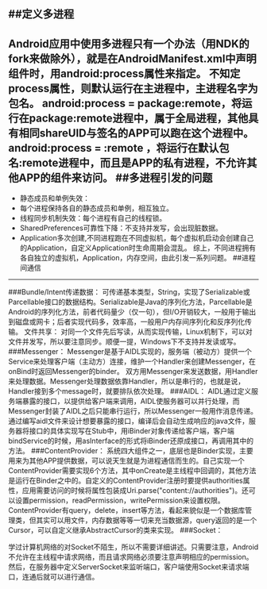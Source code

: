 ##定义多进程
---
   Android应用中使用多进程只有一个办法（用NDK的fork来做除外），就是在AndroidManifest.xml中声明组件时，用android:process属性来指定。
不知定process属性，则默认运行在主进程中，主进程名字为包名。
android:process = package:remote，将运行在package:remote进程中，属于全局进程，其他具有相同shareUID与签名的APP可以跑在这个进程中。
android:process = :remote ，将运行在默认包名:remote进程中，而且是APP的私有进程，不允许其他APP的组件来访问。
##多进程引发的问题
---
- 静态成员和单例失效：
- 每个进程保持各自的静态成员和单例，相互独立。
- 线程同步机制失效：每个进程有自己的线程锁。
- SharedPreferences可靠性下降：不支持并发写，会出现脏数据。
- Application多次创建,不同进程跑在不同虚拟机，每个虚拟机启动会创建自己的Application，自定义Application时生命周期会混乱。
综上，不同进程拥有各自独立的虚拟机，Application，内存空间，由此引发一系列问题。
##进程间通信
----
###Bundle/Intent传递数据：
可传递基本类型，String，实现了Serializable或Parcellable接口的数据结构。Serializable是Java的序列化方法，Parcellable是Android的序列化方法，前者代码量少（仅一句），但I/O开销较大，一般用于输出到磁盘或网卡；后者实现代码多，效率高，一般用户内存间序列化和反序列化传输。
文件共享：
对同一个文件先后写读，从而实现传输，Linux机制下，可以对文件并发写，所以要注意同步。顺便一提，Windows下不支持并发读或写。
###Messenger：
Messenger是基于AIDL实现的，服务端（被动方）提供一个Service来处理客户端（主动方）连接，维护一个Handler来创建Messenger，在onBind时返回Messenger的binder。
双方用Messenger来发送数据，用Handler来处理数据。Messenger处理数据依靠Handler，所以是串行的，也就是说，Handler接到多个message时，就要排队依次处理。
###AIDL：
AIDL通过定义服务端暴露的接口，以提供给客户端来调用，AIDL使服务器可以并行处理，而Messenger封装了AIDL之后只能串行运行，所以Messenger一般用作消息传递。
通过编写aidl文件来设计想要暴露的接口，编译后会自动生成响应的java文件，服务器将接口的具体实现写在Stub中，用iBinder对象传递给客户端，客户端bindService的时候，用asInterface的形式将iBinder还原成接口，再调用其中的方法。
###ContentProvider：
系统四大组件之一，底层也是Binder实现，主要用来为其他APP提供数据，可以说天生就是为进程通信而生的。自己实现一个ContentProvider需要实现6个方法，其中onCreate是主线程中回调的，其他方法是运行在Binder之中的。自定义的ContentProvider注册时要提供authorities属性，应用需要访问的时候将属性包装成Uri.parse("content://authorities")。还可以设置permission，readPermission，writePermission来设置权限。 ContentProvider有query，delete，insert等方法，看起来貌似是一个数据库管理类，但其实可以用文件，内存数据等等一切来充当数据源，query返回的是一个Cursor，可以自定义继承AbstractCursor的类来实现。
###Socket：

学过计算机网络的对Socket不陌生，所以不需要详细讲述。只需要注意，Android不允许在主线程中请求网络，而且请求网络必须要注意声明相应的permission。然后，在服务器中定义ServerSocket来监听端口，客户端使用Socket来请求端口，连通后就可以进行通信。
